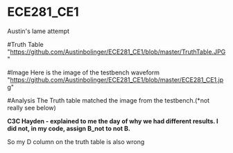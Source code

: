 ECE281_CE1
==========

Austin's lame attempt 

#Truth Table 
"https://github.com/Austinbolinger/ECE281_CE1/blob/master/TruthTable.JPG"


#Image
Here is the image of the testbench waveform
"https://github.com/Austinbolinger/ECE281_CE1/blob/master/ECE281_CE1.jpg"

#Analysis
The Truth table matched the image from the testbench.(*not really see below)



**C3C Hayden - explained to me the day of why we had different results. I did not, in my code, assign B_not to not B.**

So my D column on the truth table is also wrong
